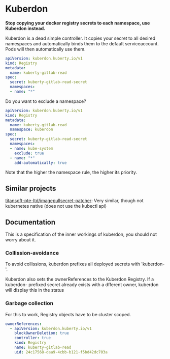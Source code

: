 # Kuberdon
**Stop copying your docker registry secrets to each namespace, use Kuberdon instead.**

Kuberdon is a dead simple controller. It copies your secret to all desired namespaces and automatically binds them to the default serviceaccount. Pods will then automatically use them.

```yaml
apiVersion: kuberdon.kuberty.io/v1
kind: Registry
metadata:
  name: kuberty-gitlab-read
spec:
  secret: kuberty-gitlab-read-secret
  namespaces:
  - name: "*"
```

Do you want to exclude a namespace?
```yaml
apiVersion: kuberdon.kuberty.io/v1
kind: Registry
metadata:
  name: kuberty-gitlab-read
  namespace: kuberdon
spec:
  secret: kuberty-gitlab-read-secret
  namespaces:
  - name: kube-system
    exclude: true
  - name: "*"
    add-automatically: true
```
Note that the higher the namespace rule, the higher its priority.

## Similar projects
[titansoft-pte-ltd/imagepullsecret-patcher](https://github.com/titansoft-pte-ltd/imagepullsecret-patcher): Very similar, though not kubernetes native (does not use the kubectl api)

## Documentation
This is a specification of the inner workings of kuberdon, you should not worry about it.
### Collission-avoidance
To avoid collissions, kuberdon prefixes all deployed secrets with 'kuberdon-'. 

Kuberdon also sets the ownerReferences to the Kuberdon Registry. If a kuberdon- prefixed secret already exists with a dfferent owner, kuberdon will display this in the status

### Garbage collection
For this to work, Registry objects have to be cluster scoped.
```yaml
ownerReferences:
  - apiVersion: kuberdon.kuberty.io/v1
    blockOwnerDeletion: true
    controller: true
    kind: Registry
    name: kuberty-gitlab-read
    uid: 24c17568-daa9-4cbb-b121-f5bd42dc703a
```
